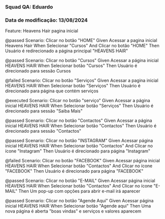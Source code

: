### Squad QA: Eduardo
### Data de modificação: 13/08/2024


Feature: Heavens Hair pagina inicial

@passed
Scenario: Clicar no botão "HOME"
Given Acessar a pagina inicial Heavens Hair
When Selecionar "Cursos"
And Clicar no botão "HOME"
Then Usuário é redirecionado a página principal "HEAVENS HAIR"

@passed
Scenario: Clicar no botão "Cursos"
Given Acessar a página inicial HEAVENS HAIR
When Selecionar botão "Cursos"
Then  Usuário é direcionado para sessão Cursos

@failed
Scenario: Clicar no botão "Serviços"
Given Acessar a pagina inicial HEAVENS HAIR
When Selecionar botão "Serviços"
Then Usuário é direcionado para página que contém serviços 

@executed 
Scenario: Clicar no botão "serviço"
Given Acessar a página inicial HEAVENS HAIR
When Selecionar  botão "Serviços"
Then Usuário é direcionado para sessão "Saiba Mais"

@passed
Scenario: Clicar no botão "Contactos"
Given Acessar a página inicial HEAVENS HAIR
When Selecionar botão "Contactos"
Then Usuário é direcionado para sessão "Contactos"

@passed
Scenario: Clicar no botão "INSTAGRAM"
Given Acessar página inicial HEAVENS HAIR
When Selecionar botão "Contactos"
And Clicar no ícone "Instagram"
Then Usuário é direcionado para página "Instagram"


@failed
Scenario: Clicar no botão "FACEBOOK"
Given Acessar página inicial HEAVENS HAIR
When Selecionar botão "Contactos"
And Clicar no ícone "FACEBOOK"
Then Usuário é direcionado para página "FACEBOOK"

@passed
Scenario: Clicar no botão "E-MAIL"
Given Acessar página inicial HEAVENS HAIR
When Selecionar botão "Contactos"
And Clicar no ícone "E-MAIL"
Then Um pop-up com opções para abrir e-mail irá aparecer

@passed
Scenario: Clicar no botão "Agende Aqui"
Given Acessar página inicial HEAVENS HAIR
When Selecionar botão "Agende aqui"
Then Uma nova página é aberta "boas vindas" e serviços e valores aparecem







